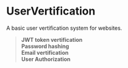# UserVertification

A basic user vertification system for websites.

>**JWT token vertification**  
>**Password hashing**  
>**Email vertification**  
>**User Authorization**
